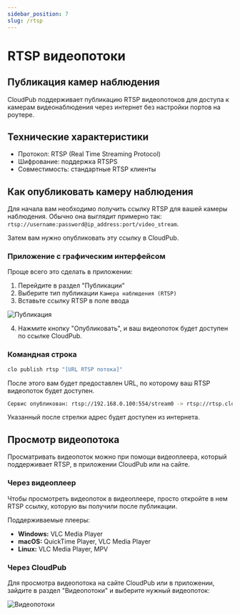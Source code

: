 ```yaml
---
sidebar_position: 7
slug: /rtsp
---
```


# RTSP видеопотоки

## Публикация камер наблюдения

CloudPub поддерживает публикацию RTSP видеопотоков для доступа к камерам видеонаблюдения через интернет без настройки портов на роутере.

## Технические характеристики

- Протокол: RTSP (Real Time Streaming Protocol)
- Шифрование: поддержка RTSPS
- Совместимость: стандартные RTSP клиенты

## Как опубликовать камеру наблюдения

Для начала вам необходимо получить ссылку RTSP для вашей камеры наблюдения. Обычно она выглядит примерно так: `rtsp://username:password@ip_address:port/video_stream`.

Затем вам нужно опубликовать эту ссылку в CloudPub.


### Приложение с графическим интерфейсом

Проще всего это сделать в приложении:

1. Перейдите в раздел "Публикации"
2. Выберите тип публикации `Камера наблюдения (RTSP)`
3. Вставьте ссылку RTSP в поле ввода

![Публикация](/img/publish-cam.png)

4. Нажмите кнопку "Опубликовать", и ваш видеопоток будет доступен по ссылке CloudPub.

### Командная строка

```bash
clo publish rtsp "[URL RTSP потока]"
```

После этого вам будет предоставлен URL, по которому ваш RTSP видеопоток будет доступен.

```bash
Сервис опубликован: rtsp://192.168.0.100:554/stream0 -> rtsp://rtsp.cloudpub.ru:51243/stream0
```

Указанный после стрелки адрес будет доступен из интернета.

## Просмотр видеопотока

Просматривать видеопоток можно при помощи видеоплеера, который поддерживает RTSP, в приложении CloudPub или на сайте.

### Через видеоплеер

Чтобы просмотреть видеопоток в видеоплеере, просто откройте в нем RTSP ссылку, которую вы получили после публикации.

Поддерживаемые плееры:
- **Windows:** VLC Media Player
- **macOS:** QuickTime Player, VLC Media Player
- **Linux:** VLC Media Player, MPV

### Через CloudPub

Для просмотра видеопотока на сайте CloudPub или в приложении, зайдите в раздел "Видеопотоки" и выберите нужный видеопоток:

![Видеопотоки](/img/view-cam.png)
